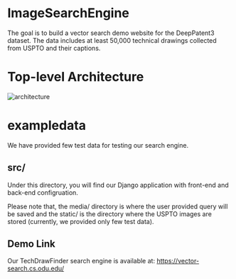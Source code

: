 # ImageSearchEngine
The goal is to build a vector search demo website for the DeepPatent3 dataset. The data includes at least 50,000 technical drawings collected from USPTO and their captions.

# Top-level Architecture
![architecture](https://github.com/lamps-lab/ImageSearchEngine/assets/32687449/4beea40f-b1c7-48ac-88da-c73f16ab0a24)

# exampledata
We have provided few test data for testing our search engine.

## src/
Under this directory, you will find our Django application with front-end and back-end configruation.

Please note that, the media/ directory is where the user provided query will be saved and the static/ is the directory where the USPTO images are stored (currently, we provided only few test data).

## Demo Link
Our TechDrawFinder search engine is available at: https://vector-search.cs.odu.edu/